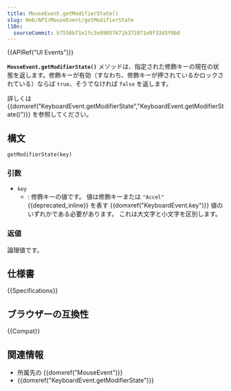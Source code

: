 ```yaml
---
title: MouseEvent.getModifierState()
slug: Web/API/MouseEvent/getModifierState
l10n:
  sourceCommit: b7556b71e1fc3e89057671b372871e9f33d3f0b8
---
```


{{APIRef("UI Events")}}

**`MouseEvent.getModifierState()`** メソッドは、指定された修飾キーの現在の状態を返します。修飾キーが有効（すなわち、修飾キーが押されているかロックされている）ならば `true`、そうでなければ `false` を返します。

詳しくは {{domxref("KeyboardEvent.getModifierState","KeyboardEvent.getModifierState()")}} を参照してください。

## 構文

```js-nolint
getModifierState(key)
```

### 引数

- `key`
  - : 修飾キーの値です。
    値は修飾キーまたは `"Accel"` {{deprecated_inline}} を表す {{domxref("KeyboardEvent.key")}} 値のいずれかである必要があります。
    これは大文字と小文字を区別します。

### 返値

論理値です。

## 仕様書

{{Specifications}}

## ブラウザーの互換性

{{Compat}}

## 関連情報

- 所属先の {{domxref("MouseEvent")}}
- {{domxref("KeyboardEvent.getModifierState")}}
